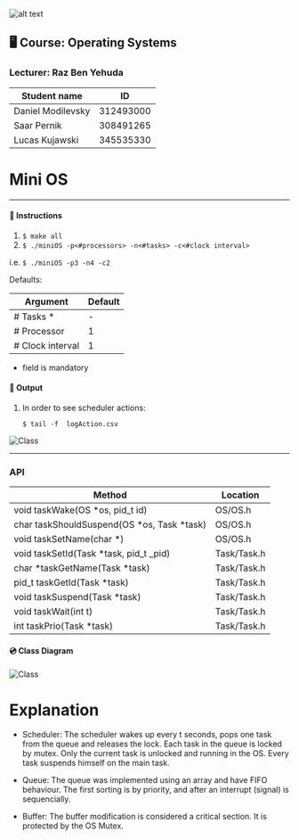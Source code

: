 ![alt text](https://www.hit.ac.il/.upload/academic-entrepreneurship/iris/partners/shenkarLogo.jpg "Shenkar")

## 🖥️‍ Course: Operating Systems ##
### Lecturer: **Raz Ben Yehuda**

Student name            | ID
| -------------         |-------------
| Daniel Modilevsky     | 312493000
| Saar Pernik           | 308491265
| Lucas Kujawski        | 345535330



Mini OS
=====================================

________________
#### 🏁 Instructions ####
1. ```$ make all```
2. ```$ ./miniOS -p<#processors> -n<#tasks> -c<#clock interval>```
   
i.e. ```$ ./miniOS -p3 -n4 -c2```


Defaults:

Argument            | Default
| -------------     |-------------  
| # Tasks *         | -
| # Processor       | 1
| # Clock interval  | 1
* field is mandatory

#### 🏃 Output ####
1. In order to see scheduler actions:
   
   ```$ tail -f  logAction.csv```

![Class](https://i.imgur.com/iy8f2Q7.png)

________________
### API ###

Method            | Location
| -------------     |-------------  
|void taskWake(OS *os, pid_t id) | OS/OS.h
|char taskShouldSuspend(OS *os, Task *task) | OS/OS.h
|void taskSetName(char *) | OS/OS.h
|void taskSetId(Task *task, pid_t _pid) | Task/Task.h
|char *taskGetName(Task *task)| Task/Task.h
|pid_t taskGetId(Task *task)| Task/Task.h
|void taskSuspend(Task *task)| Task/Task.h
|void taskWait(int t)| Task/Task.h
|int taskPrio(Task *task)| Task/Task.h


#### 💿‍ Class Diagram ####
![Class](https://i.imgur.com/y9iXWnx.png)

Explanation
=============
* Scheduler: The scheduler wakes up every t seconds, pops one task from the queue and releases the lock.
  Each task in the queue is locked by mutex. Only the current task is unlocked and running in the OS.
  Every task suspends himself on the main task.
  
* Queue: The queue was implemented using an array and have FIFO behaviour. The first sorting is by priority, and after
  an interrupt (signal) is sequencially. 

* Buffer: The buffer modification is considered a critical section. It is protected by the OS Mutex. 